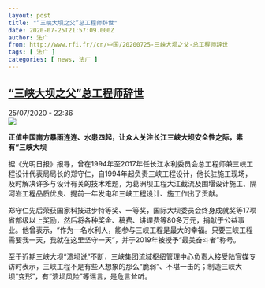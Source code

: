 ```yaml
---
layout: post
title: "“三峡大坝之父”总工程师辞世"
date: 2020-07-25T21:57:09.000Z
author: 法广
from: http://www.rfi.fr//cn/中国/20200725-三峡大坝之父-总工程师辞世
tags: [ 法广 ]
categories: [ news, 法广 ]
---
```

<!--1595714229000-->
[“三峡大坝之父”总工程师辞世](http://www.rfi.fr//cn/%E4%B8%AD%E5%9B%BD/20200725-%E4%B8%89%E5%B3%A1%E5%A4%A7%E5%9D%9D%E4%B9%8B%E7%88%B6-%E6%80%BB%E5%B7%A5%E7%A8%8B%E5%B8%88%E8%BE%9E%E4%B8%96)
------

<div>
<div>25/07/2020 - 22:36</div><img src="https://s.rfi.fr/media/display/21aa2c7a-ba5f-11ea-a958-005056a964fe/w:310/p:16x9/640x410_systeme-controle-crues-barrage-trois-gorges-chine-juin-2007.jpg"><p><strong>正值中国南方暴雨连连、水患四起，让众人关注长江三峡大坝安全性之际，素有“三峡大坝</strong></p><div class="t-content__body u-clearfix"><div class="m-interstitial"></div><p>据《光明日报》报导，曾在1994年至2017年任长江水利委员会总工程师兼三峡工程设计代表局局长的郑守仁，自1994年起负责三峡工程设计，他长驻施工现场，及时解决许多与设计有关的技术难题，为葛洲坝工程大江截流及围堰设计施工、隔河岩工程品质优良、提前一年发电和三峡工程设计、施工作出了贡献。</p><p>郑守仁先后荣获国家科技进步特等奖、一等奖，国际大坝委员会终身成就奖等17项省部级以上奖励，然后将各种奖金、稿费、讲课费等80多万元，捐献于公益事业。他曾表示，“作为一名水利人，能参与三峡工程是最大的幸福。只要三峡工程需要我一天，我就在这里坚守一天”，并于2019年被授予“最美奋斗者”称号。</p><p>至于近期三峡大坝“溃坝说”不断，三峡集团流域枢纽管理中心负责人接受陆官媒专访时表示，三峡工程不是有些人想象的那么“脆弱”、不堪一击的；制造三峡大坝“变形”，有“溃坝风险”等谣言，是危言耸听。</p><div class="o-self-promo o-self-promo--nl o-self-promo--hidden" data-selfpromo-newsletter></div><div class="o-self-promo o-self-promo--app o-self-promo--hidden" data-selfpromo-app></div></div>
</div>
